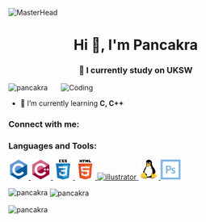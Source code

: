 ![MasterHead](https://www.pngplay.com/wp-content/uploads/7/Nyan-Cat-PNG-Clipart-Background.gif)
<h1 align="center">Hi 👋, I'm Pancakra</h1>
<h3 align="center">📝 I currently study on UKSW</h3>
<img align="right" alt="Coding" width="400" src="https://media.giphy.com/media/5jbUB088YjtGU/giphy.gif"
<p align="left"> <img src="https://komarev.com/ghpvc/?username=pancakra&label=Profile%20views&color=0e75b6&style=flat" alt="pancakra" /> </p>

- 🌱 I’m currently learning **C, C++**

<h3 align="left">Connect with me:</h3>
<p align="left">
</p>

<h3 align="left">Languages and Tools:</h3>
<p align="left"> <a href="https://www.cprogramming.com/" target="_blank" rel="noreferrer"> <img src="https://raw.githubusercontent.com/devicons/devicon/master/icons/c/c-original.svg" alt="c" width="40" height="40"/> </a> <a href="https://www.w3schools.com/cpp/" target="_blank" rel="noreferrer"> <img src="https://raw.githubusercontent.com/devicons/devicon/master/icons/cplusplus/cplusplus-original.svg" alt="cplusplus" width="40" height="40"/> </a> <a href="https://www.w3schools.com/css/" target="_blank" rel="noreferrer"> <img src="https://raw.githubusercontent.com/devicons/devicon/master/icons/css3/css3-original-wordmark.svg" alt="css3" width="40" height="40"/> </a> <a href="https://www.w3.org/html/" target="_blank" rel="noreferrer"> <img src="https://raw.githubusercontent.com/devicons/devicon/master/icons/html5/html5-original-wordmark.svg" alt="html5" width="40" height="40"/> </a> <a href="https://www.adobe.com/in/products/illustrator.html" target="_blank" rel="noreferrer"> <img src="https://www.vectorlogo.zone/logos/adobe_illustrator/adobe_illustrator-icon.svg" alt="illustrator" width="40" height="40"/> </a> <a href="https://www.linux.org/" target="_blank" rel="noreferrer"> <img src="https://raw.githubusercontent.com/devicons/devicon/master/icons/linux/linux-original.svg" alt="linux" width="40" height="40"/> </a> <a href="https://www.photoshop.com/en" target="_blank" rel="noreferrer"> <img src="https://raw.githubusercontent.com/devicons/devicon/master/icons/photoshop/photoshop-line.svg" alt="photoshop" width="40" height="40"/> </a> </p>

<p><img align="left" src="https://github-readme-stats.vercel.app/api/top-langs?username=pancakra&show_icons=true&locale=en&layout=compact" alt="pancakra" /></p>

<p>&nbsp;<img align="center" src="https://github-readme-stats.vercel.app/api?username=pancakra&show_icons=true&locale=en" alt="pancakra" /></p>

<p><img align="center" src="https://github-readme-streak-stats.herokuapp.com/?user=pancakra&" alt="pancakra" /></p>
